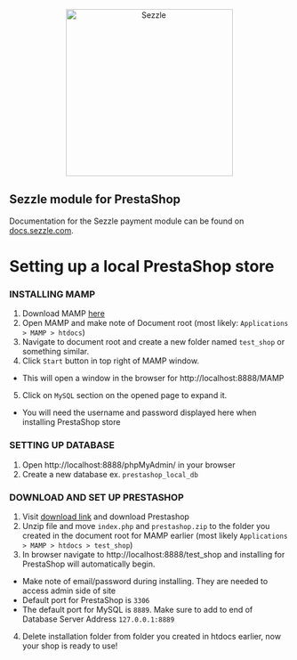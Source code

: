 <div align="center">
    <a href="https://sezzle.com">
        <img src="https://media.sezzle.com/branding/2.0/Sezzle_Logo_FullColor.svg" width="300px" alt="Sezzle" />
    </a>
</div>

## Sezzle module for PrestaShop

Documentation for the Sezzle payment module can be found on <a href="https://docs.sezzle.com/sezzle-integration/docs/prestashop">docs.sezzle.com</a>.

# Setting up a local PrestaShop store

### INSTALLING MAMP

1. Download MAMP [here](https://www.mamp.info/en/downloads)
2. Open MAMP and make note of Document root (most likely: `Applications > MAMP > htdocs`)
3. Navigate to document root and create a new folder named `test_shop` or something similar.
4. Click `Start` button in top right of MAMP window.
- This will open a window in the browser for http://localhost:8888/MAMP
5. Click on `MySQL` section on the opened page to expand it. 
- You will need the username and password displayed here when installing PrestaShop store

### SETTING UP DATABASE

1. Open http://localhost:8888/phpMyAdmin/ in your browser
2. Create a new database ex. `prestashop_local_db`

### DOWNLOAD AND SET UP PRESTASHOP

1. Visit [download link](https://www.prestashop.com/en/download) and download Prestashop
2. Unzip file and move `index.php` and `prestashop.zip` to the folder you created in the document root for MAMP earlier (most likely `Applications > MAMP > htdocs > test_shop`)
3. In browser navigate to http://localhost:8888/test_shop and installing for PrestaShop will automatically begin.
- Make note of email/password during installing.  They are needed to access admin side of site
- Default port for PrestaShop is `3306`
- The default port for MySQL is `8889`.  Make sure to add to end of Database Server Address `127.0.0.1:8889`
4. Delete installation folder from folder you created in htdocs earlier, now your shop is ready to use!